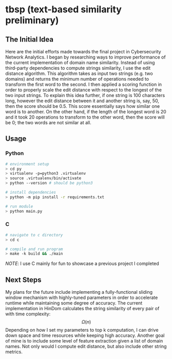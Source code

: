 # tbsp (text-based similarity preliminary)

## The Initial Idea
Here are the initial efforts made towards the final project in Cybersecurity
Network Analytics. I began by researching ways to improve performance of the
current implementation of domain name similarity. Instead of using third-party
dependencies to compute strings similarity, I use the edit distance algorithm.
This algorithm takes as input two strings (e.g. two domains) and returns the
minimum number of operations needed to transform the first word to the second. I
then applied a scoring function in order to properly scale the edit distance
with respect to the longest of the two input strings. To explain this idea
further, if one string is 100 characters long, however the edit distance between
it and another string is, say, 50, then the score should be 0.5. This score
essentially says how similar one word is to another. On the other hand, if the
length of the longest word is 20 and it took 20 operations to transform to the
other word, then the score will be 0; the two words are not similar at all.

## Usage
### Python
```bash
# environment setup
> cd py
> virtualenv -p=python3 .virtualenv
> source .virtualenv/bin/activate
> python --version # should be python3

# install dependencies
> python -m pip install -r requirements.txt

# run module
> python main.py
```

### C
```bash
# navigate to c directory 
> cd c

# compile and run program
> make -k build && ./main
```
*NOTE*: I use C mainly for fun to showcase a previous project I completed

## Next Steps
My plans for the future include implementing a fully-functional sliding window
mechanism with highly-tuned parameters in order to accelerate runtime while
maintaining some degree of accuracy. The current implementation in HinDom
calculates the string similarity of every pair of with time complexity: 
$$\Omega(n)$$ Depending on how I set my parameters to top k computation, I can
drive down space and time resources while keeping high accuracy. Another goal of
mine is to include some level of feature extraction given a list of domain
names. Not only would I compute edit distance, but also include other string 
metrics.

